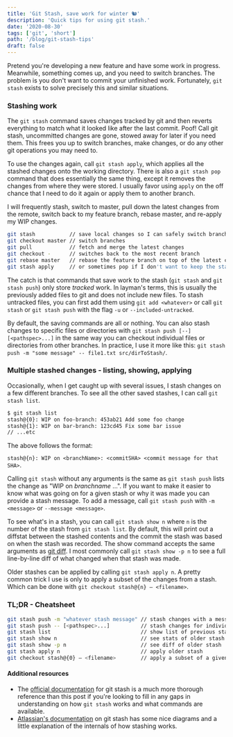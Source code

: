 ```yaml
---
title: 'Git Stash, save work for winter 🐿'
description: 'Quick tips for using git stash.'
date: '2020-08-30'
tags: ['git', 'short']
path: '/blog/git-stash-tips'
draft: false
---
```


Pretend you're developing a new feature and have some work in progress. Meanwhile, something comes up, and you need to switch branches. The problem is you don't want to commit your unfinished work. Fortunately, `git stash` exists to solve precisely this and similar situations.

### Stashing work

The `git stash` command saves changes tracked by git and then reverts everything to match what it looked like after the last commit. Poof! Call git stash, uncommitted changes are gone, stowed away for later if you need them. This frees you up to switch branches, make changes, or do any other git operations you may need to.

To use the changes again, call `git stash apply`, which applies all the stashed changes onto the working directory. There is also a `git stash pop` command that does essentially the same thing, except it removes the changes from where they were stored. I usually favor using `apply` on the off chance that I need to do it again or apply them to another branch.

I will frequently stash, switch to master, pull down the latest changes from the remote, switch back to my feature branch, rebase master, and re-apply my WIP changes.

```sh
git stash           // save local changes so I can safely switch branches
git checkout master // switch branches
git pull            // fetch and merge the latest changes
git checkout -      // switches back to the most recent branch
git rebase master   // rebase the feature branch on top of the latest changes to master
git stash apply     // or sometimes pop if I don't want to keep the stashed changes
```

The catch is that commands that save work to the stash (`git stash` and `git stash push`) only store _tracked_ work. In layman's terms, this is usually the previously added files to git and does not include new files. To stash untracked files, you can first add them using `git add <whatever>` or call `git stash` or `git stash push` with the flag `-u` or `--included-untracked`.

By default, the saving commands are all or nothing. You can also stash changes to specific files or directories with `git stash push [--] [<pathspec>...]` in the same way you can checkout individual files or directories from other branches. In practice, I use it more like this: `git stash push -m "some message" -- file1.txt src/dirToStash/`.

### Multiple stashed changes - listing, showing, applying

Occasionally, when I get caught up with several issues, I stash changes on a few different branches. To see all the other saved stashes, I can call `git stash list`.

```sh
$ git stash list
stash@{0}: WIP on foo-branch: 453ab21 Add some foo change
stash@{1}: WIP on bar-branch: 123cd45 Fix some bar issue
// ...etc
```

The above follows the format:

`stash@{n}: WIP on <branchName>: <commitSHA> <commit message for that SHA>`.

Calling `git stash` without any arguments is the same as `git stash push` lists the change as "WIP on _branchname_ ...". If you want to make it easier to know what was going on for a given stash or why it was made you can provide a stash message. To add a message, call `git stash push` with `-m <message>` or `--message <message>`.

To see what's in a stash, you can call `git stash show n` where `n` is the number of the stash from `git stash list`. By default, this will print out a diffstat between the stashed contents and the commit the stash was based on when the stash was recorded. The show command accepts the same arguments as [git diff](https://git-scm.com/docs/git-diff). I most commonly call `git stash show -p n` to see a full line-by-line diff of what changed when that stash was made.

Older stashes can be applied by calling `git stash apply n`. A pretty common trick I use is only to apply a subset of the changes from a stash. Which can be done with `git checkout stash@{n} — <filename>`.

### TL;DR - Cheatsheet

```sh
git stash push -m "whatever stash message" // stash changes with a message
git stash push -- [<pathspec>...]          // stash changes for individual files or directories
git stash list                             // show list of previous stashes
git stash show n                           // see stats of older stash
git stash show -p n                        // see diff of older stash
git stash apply n                          // apply older stash
git checkout stash@{0} — <filename>        // apply a subset of a given stash
```

#### Additional resources

- The [official documentation](https://git-scm.com/docs/git-stash) for git stash is a much more thorough reference than this post if you're looking to fill in any gaps in understanding on how `git stash` works and what commands are available.
- [Atlassian's documentation](https://www.atlassian.com/git/tutorials/saving-changes/git-stash) on git stash has some nice diagrams and a little explanation of the internals of how stashing works.
